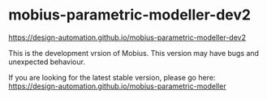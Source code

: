 # mobius-parametric-modeller-dev2

https://design-automation.github.io/mobius-parametric-modeller-dev2

This is the development vrsion of Mobius. 
This version may have bugs and unexpected behaviour.

If you are looking for the latest stable version, please go here:
https://design-automation.github.io/mobius-parametric-modeller
